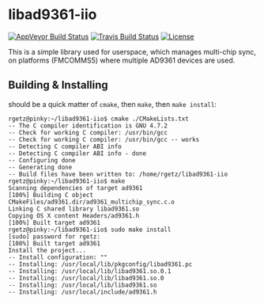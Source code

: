 # libad9361-iio

[![AppVeyor Build Status](https://ci.appveyor.com/api/projects/status/github/analogdevicesinc/libad9361-iio?branch=master&svg=true)](https://ci.appveyor.com/project/analogdevicesinc/libad9361-iio)
[![Travis Build Status](https://travis-ci.org/analogdevicesinc/libad9361-iio.svg?branch=master)](https://travis-ci.org/analogdevicesinc/libad9361-iio)
[![License](https://img.shields.io/badge/License-LGPL%20v2.1-blue.svg)](https://github.com/analogdevicesinc/libad9361-iio/blob/master/LICENSE)

This is a simple library used for userspace, which manages multi-chip sync,
on platforms (FMCOMMS5) where multiple AD9361 devices are used.

## Building & Installing

should be a quick matter of `cmake`, then `make`, then `make install`:

```
rgetz@pinky:~/libad9361-iio$ cmake ./CMakeLists.txt
-- The C compiler identification is GNU 4.7.2
-- Check for working C compiler: /usr/bin/gcc
-- Check for working C compiler: /usr/bin/gcc -- works
-- Detecting C compiler ABI info
-- Detecting C compiler ABI info - done
-- Configuring done
-- Generating done
-- Build files have been written to: /home/rgetz/libad9361-iio
rgetz@pinky:~/libad9361-iio$ make
Scanning dependencies of target ad9361
[100%] Building C object CMakeFiles/ad9361.dir/ad9361_multichip_sync.c.o
Linking C shared library libad9361.so
Copying OS X content Headers/ad9361.h
[100%] Built target ad9361
rgetz@pinky:~/libad9361-iio$ sudo make install
[sudo] password for rgetz: 
[100%] Built target ad9361
Install the project...
-- Install configuration: ""
-- Installing: /usr/local/lib/pkgconfig/libad9361.pc
-- Installing: /usr/local/lib/libad9361.so.0.1
-- Installing: /usr/local/lib/libad9361.so.0
-- Installing: /usr/local/lib/libad9361.so
-- Installing: /usr/local/include/ad9361.h
```
